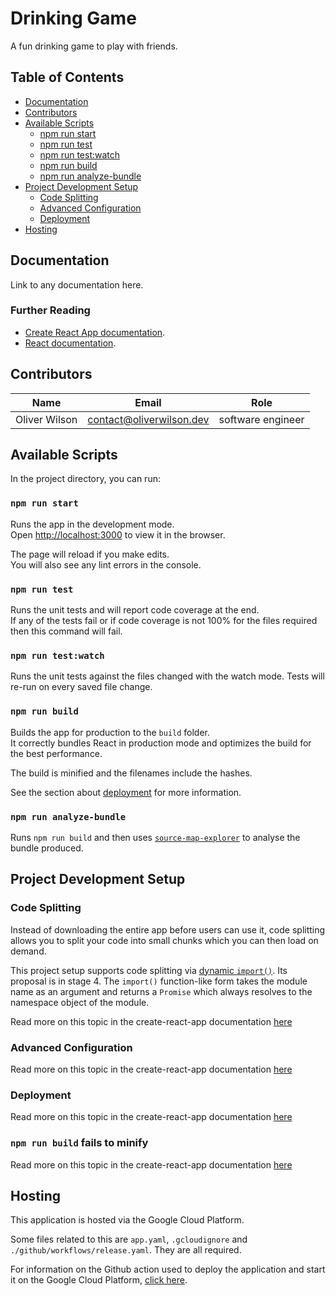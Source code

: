 # Drinking Game

A fun drinking game to play with friends.

## Table of Contents

- [Documentation](#Documentation)
- [Contributors](#Contributors)
- [Available Scripts](#available-scripts)
  - [npm run start](#npm-run-start)
  - [npm run test](#npm-run-test)
  - [npm run test:watch](#npm-run-testwatch)
  - [npm run build](#npm-run-build)
  - [npm run analyze-bundle](#npm-run-analyze-bundle)
- [Project Development Setup](#project-development-setup)
  - [Code Splitting](#code-splitting)
  - [Advanced Configuration](#advanced-configuration)
  - [Deployment](#deployment)
- [Hosting](#Hosting)

## Documentation

Link to any documentation here.

### Further Reading

- [Create React App documentation](https://facebook.github.io/create-react-app/docs/getting-started).
- [React documentation](https://reactjs.org/).

## Contributors

| Name          | Email                                                  | Role              |
| ------------- | ------------------------------------------------------ | ----------------- |
| Oliver Wilson | [contact@oliverwilson.dev](contact@oliverwilson.dev)   | software engineer |

## Available Scripts

In the project directory, you can run:

### `npm run start`

Runs the app in the development mode.\
Open [http://localhost:3000](http://localhost:3000) to view it in the browser.

The page will reload if you make edits.\
You will also see any lint errors in the console.

### `npm run test`

Runs the unit tests and will report code coverage at the end.\
If any of the tests fail or if code coverage is not 100% for the files required then this command will fail.

### `npm run test:watch`

Runs the unit tests against the files changed with the watch mode. Tests will re-run on every saved file change.

### `npm run build`

Builds the app for production to the `build` folder.\
It correctly bundles React in production mode and optimizes the build for the best performance.

The build is minified and the filenames include the hashes.

See the section about [deployment](https://facebook.github.io/create-react-app/docs/deployment) for more information.

### `npm run analyze-bundle`

Runs `npm run build` and then uses [`source-map-explorer`](https://www.npmjs.com/package/source-map-explorer) to analyse the bundle produced.

## Project Development Setup

### Code Splitting

Instead of downloading the entire app before users can use it, code splitting allows you to split your code into small chunks which you can then load on demand.

This project setup supports code splitting via [dynamic `import()`](https://2ality.com/2017/01/import-operator.html#loading-code-on-demand). Its proposal is in stage 4. The `import()` function-like form takes the module name as an argument and returns a `Promise` which always resolves to the namespace object of the module.

Read more on this topic in the create-react-app documentation [here](https://facebook.github.io/create-react-app/docs/code-splitting)

### Advanced Configuration

Read more on this topic in the create-react-app documentation [here](https://facebook.github.io/create-react-app/docs/advanced-configuration)

### Deployment

Read more on this topic in the create-react-app documentation [here](https://facebook.github.io/create-react-app/docs/deployment)

### `npm run build` fails to minify

Read more on this topic in the create-react-app documentation [here](https://facebook.github.io/create-react-app/docs/troubleshooting#npm-run-build-fails-to-minify)

## Hosting

This application is hosted via the Google Cloud Platform.

Some files related to this are `app.yaml`, `.gcloudignore` and `./github/workflows/release.yaml`. They are all required.

For information on the Github action used to deploy the application and start it on the Google Cloud Platform, [click here](https://github.com/google-github-actions/setup-gcloud/tree/master/appengine-deploy).
